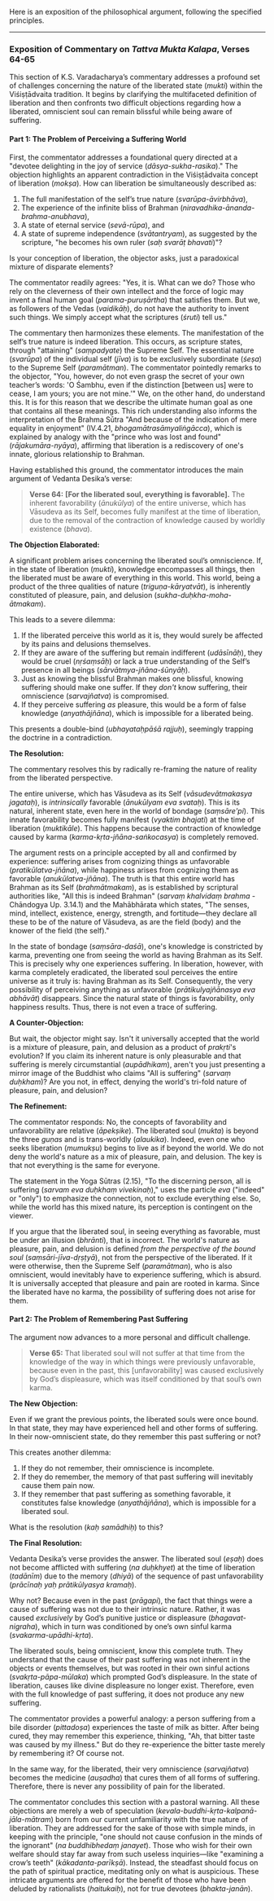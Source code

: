 Here is an exposition of the philosophical argument, following the specified principles.

***

### Exposition of Commentary on *Tattva Mukta Kalapa*, Verses 64-65

This section of K.S. Varadacharya’s commentary addresses a profound set of challenges concerning the nature of the liberated state (*mukti*) within the Viśiṣṭādvaita tradition. It begins by clarifying the multifaceted definition of liberation and then confronts two difficult objections regarding how a liberated, omniscient soul can remain blissful while being aware of suffering.

#### Part 1: The Problem of Perceiving a Suffering World

First, the commentator addresses a foundational query directed at a "devotee delighting in the joy of service (*dāsya-sukha-rasika*)." The objection highlights an apparent contradiction in the Viśiṣṭādvaita concept of liberation (*mokṣa*). How can liberation be simultaneously described as:
1.  The full manifestation of the self’s true nature (*svarūpa-āvirbhāva*),
2.  The experience of the infinite bliss of Brahman (*niravadhika-ānanda-brahma-anubhava*),
3.  A state of eternal service (*sevā-rūpa*), and
4.  A state of supreme independence (*svātantryam*), as suggested by the scripture, "he becomes his own ruler (*saḥ svarāṭ bhavati*)"?

Is your conception of liberation, the objector asks, just a paradoxical mixture of disparate elements?

The commentator readily agrees: "Yes, it is. What can we do? Those who rely on the cleverness of their own intellect and the force of logic may invent a final human goal (*parama-puruṣārtha*) that satisfies them. But we, as followers of the Vedas (*vaidikāḥ*), do not have the authority to invent such things. We simply accept what the scriptures (*śruti*) tell us."

The commentary then harmonizes these elements. The manifestation of the self’s true nature is indeed liberation. This occurs, as scripture states, through "attaining" (*saṃpadyate*) the Supreme Self. The essential nature (*svarūpa*) of the individual self (*jīva*) is to be exclusively subordinate (*śeṣa*) to the Supreme Self (*paramātman*). The commentator pointedly remarks to the objector, "You, however, do not even grasp the secret of your own teacher’s words: 'O Śambhu, even if the distinction [between us] were to cease, I am yours; you are not mine.'" We, on the other hand, do understand this. It is for this reason that we describe the ultimate human goal as one that contains all these meanings. This rich understanding also informs the interpretation of the Brahma Sūtra "And because of the indication of mere equality in enjoyment" (IV.4.21, *bhogamātrasāmyaliṅgācca*), which is explained by analogy with the "prince who was lost and found" (*rājakumāra-nyāya*), affirming that liberation is a rediscovery of one's innate, glorious relationship to Brahman.

Having established this ground, the commentator introduces the main argument of Vedanta Desika’s verse:

> **Verse 64:** **[For the liberated soul, everything is favorable].**
> The inherent favorability (*ānukūlya*) of the entire universe, which has Vāsudeva as its Self, becomes fully manifest at the time of liberation, due to the removal of the contraction of knowledge caused by worldly existence (*bhava*).

**The Objection Elaborated:**

A significant problem arises concerning the liberated soul’s omniscience. If, in the state of liberation (*mukti*), knowledge encompasses all things, then the liberated must be aware of everything in this world. This world, being a product of the three qualities of nature (*triguṇa-kāryatvāt*), is inherently constituted of pleasure, pain, and delusion (*sukha-duḥkha-moha-ātmakam*).

This leads to a severe dilemma:
1.  If the liberated perceive this world as it is, they would surely be affected by its pains and delusions themselves.
2.  If they are aware of the suffering but remain indifferent (*udāsīnāḥ*), they would be cruel (*nṛśaṃsāḥ*) or lack a true understanding of the Self’s presence in all beings (*sārvātmya-jñāna-śūnyāḥ*).
3.  Just as knowing the blissful Brahman makes one blissful, knowing suffering should make one suffer. If they *don't* know suffering, their omniscience (*sarvajñatva*) is compromised.
4.  If they perceive suffering *as* pleasure, this would be a form of false knowledge (*anyathājñāna*), which is impossible for a liberated being.

This presents a double-bind (*ubhayataḥpāśā rajjuḥ*), seemingly trapping the doctrine in a contradiction.

**The Resolution:**

The commentary resolves this by radically re-framing the nature of reality from the liberated perspective.

The entire universe, which has Vāsudeva as its Self (*vāsudevātmakasya jagataḥ*), is *intrinsically* favorable (*ānukūlyam eva svataḥ*). This is its natural, inherent state, even here in the world of bondage (*saṃsāre'pi*). This innate favorability becomes fully manifest (*vyaktim bhajati*) at the time of liberation (*muktikāle*). This happens because the contraction of knowledge caused by karma (*karma-kṛta-jñāna-saṅkocasya*) is completely removed.

The argument rests on a principle accepted by all and confirmed by experience: suffering arises from cognizing things as unfavorable (*pratikūlatva-jñāna*), while happiness arises from cognizing them as favorable (*anukūlatva-jñāna*). The truth is that this entire world has Brahman as its Self (*brahmātmakam*), as is established by scriptural authorities like, "All this is indeed Brahman" (*sarvaṃ khalvidaṃ brahma* - Chāndogya Up. 3.14.1) and the Mahābhārata which states, "The senses, mind, intellect, existence, energy, strength, and fortitude—they declare all these to be of the nature of Vāsudeva, as are the field (body) and the knower of the field (the self)."

In the state of bondage (*saṃsāra-daśā*), one's knowledge is constricted by karma, preventing one from seeing the world as having Brahman as its Self. This is precisely why one experiences suffering. In liberation, however, with karma completely eradicated, the liberated soul perceives the entire universe as it truly is: having Brahman as its Self. Consequently, the very possibility of perceiving anything as unfavorable (*prātikulyajñānasya eva abhāvāt*) disappears. Since the natural state of things is favorability, only happiness results. Thus, there is not even a trace of suffering.

**A Counter-Objection:**

But wait, the objector might say. Isn't it universally accepted that the world is a mixture of pleasure, pain, and delusion as a product of *prakṛti*'s evolution? If you claim its inherent nature is only pleasurable and that suffering is merely circumstantial (*aupādhikam*), aren't you just presenting a mirror image of the Buddhist who claims "All is suffering" (*sarvaṃ duḥkham*)? Are you not, in effect, denying the world's tri-fold nature of pleasure, pain, and delusion?

**The Refinement:**

The commentator responds: No, the concepts of favorability and unfavorability are relative (*āpekṣike*). The liberated soul (*mukta*) is beyond the three *guṇas* and is trans-worldly (*alaukika*). Indeed, even one who seeks liberation (*mumukṣu*) begins to live as if beyond the world. We do not deny the world's nature as a mix of pleasure, pain, and delusion. The key is that not everything is the same for everyone.

The statement in the Yoga Sūtras (2.15), "To the discerning person, all is suffering (*sarvam eva duḥkhaṃ vivekinaḥ*)," uses the particle *eva* ("indeed" or "only") to emphasize the connection, not to exclude everything else. So, while the world has this mixed nature, its perception is contingent on the viewer.

If you argue that the liberated soul, in seeing everything as favorable, must be under an illusion (*bhrānti*), that is incorrect. The world's nature as pleasure, pain, and delusion is defined *from the perspective of the bound soul* (*saṃsāri-jīva-dṛṣṭyā*), not from the perspective of the liberated. If it were otherwise, then the Supreme Self (*paramātman*), who is also omniscient, would inevitably have to experience suffering, which is absurd. It is universally accepted that pleasure and pain are rooted in karma. Since the liberated have no karma, the possibility of suffering does not arise for them.

#### Part 2: The Problem of Remembering Past Suffering

The argument now advances to a more personal and difficult challenge.

> **Verse 65:** That liberated soul will not suffer at that time from the knowledge of the way in which things were previously unfavorable, because even in the past, this [unfavorability] was caused exclusively by God’s displeasure, which was itself conditioned by that soul’s own karma.

**The New Objection:**

Even if we grant the previous points, the liberated souls were once bound. In that state, they may have experienced hell and other forms of suffering. In their now-omniscient state, do they remember this past suffering or not?

This creates another dilemma:
1.  If they do not remember, their omniscience is incomplete.
2.  If they do remember, the memory of that past suffering will inevitably cause them pain now.
3.  If they remember that past suffering as something favorable, it constitutes false knowledge (*anyathājñāna*), which is impossible for a liberated soul.

What is the resolution (*kaḥ samādhiḥ*) to this?

**The Final Resolution:**

Vedanta Desika’s verse provides the answer. The liberated soul (*eṣaḥ*) does not become afflicted with suffering (*na duḥkhyet*) at the time of liberation (*tadānīm*) due to the memory (*dhiyā*) of the sequence of past unfavorability (*prācīnaḥ yaḥ prātikūlyasya kramaḥ*).

Why not? Because even in the past (*prāgapi*), the fact that things were a cause of suffering was not due to their intrinsic nature. Rather, it was caused *exclusively* by God’s punitive justice or displeasure (*bhagavat-nigraha*), which in turn was conditioned by one’s own sinful karma (*svakarma-upādhi-kṛta*).

The liberated souls, being omniscient, know this complete truth. They understand that the cause of their past suffering was not inherent in the objects or events themselves, but was rooted in their own sinful actions (*svakṛta-pāpa-mūlaka*) which prompted God’s displeasure. In the state of liberation, causes like divine displeasure no longer exist. Therefore, even with the full knowledge of past suffering, it does not produce any new suffering.

The commentator provides a powerful analogy: a person suffering from a bile disorder (*pittadoṣa*) experiences the taste of milk as bitter. After being cured, they may remember this experience, thinking, "Ah, that bitter taste was caused by my illness." But do they re-experience the bitter taste merely by remembering it? Of course not.

In the same way, for the liberated, their very omniscience (*sarvajñatva*) becomes the medicine (*auṣadha*) that cures them of all forms of suffering. Therefore, there is never any possibility of pain for the liberated.

The commentator concludes this section with a pastoral warning. All these objections are merely a web of speculation (*kevala-buddhi-kṛta-kalpanā-jāla-mātram*) born from our current unfamiliarity with the true nature of liberation. They are addressed for the sake of those with simple minds, in keeping with the principle, "one should not cause confusion in the minds of the ignorant" (*na buddhibhedaṃ janayet*). Those who wish for their own welfare should stay far away from such useless inquiries—like "examining a crow’s teeth" (*kākadanta-parīkṣā*). Instead, the steadfast should focus on the path of spiritual practice, meditating only on what is auspicious. These intricate arguments are offered for the benefit of those who have been deluded by rationalists (*haitukaiḥ*), not for true devotees (*bhakta-janān*).